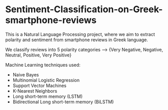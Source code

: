 # Sentiment-Classification-on-Greek-smartphone-reviews

This is a Natural Language Processing project, where we aim to extract polarity and sentiment from smartphone reviews in Greek language.

We classify reviews into 5 polarity categories --> {Very Negative, Negative, Neutral, Positive, Very Positive}

Machine Learning techniques used:
- Naive Bayes
- Multinomial Logistic Regression
- Support Vector Machines
- K-Nearest Neighbors
- Long short-term memory (LSTM)
- Bidirectional Long short-term memory (BiLSTM)

